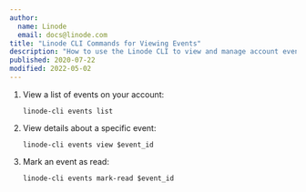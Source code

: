 ```yaml
---
author:
  name: Linode
  email: docs@linode.com
title: "Linode CLI Commands for Viewing Events"
description: "How to use the Linode CLI to view and manage account events."
published: 2020-07-22
modified: 2022-05-02
---
```


1.  View a list of events on your account:

        linode-cli events list

1.  View details about a specific event:

        linode-cli events view $event_id

1.  Mark an event as read:

        linode-cli events mark-read $event_id
